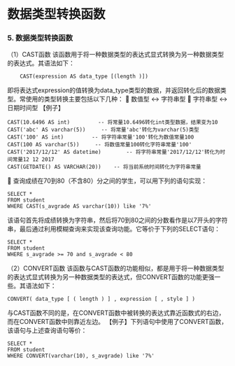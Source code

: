 # 数据类型转换函数

###   5. 数据类型转换函数

（1）CAST函数
   该函数用于将一种数据类型的表达式显式转换为另一种数据类型的表达式。其语法如下：

```
    CAST(expression AS data_type [(length )])
```

 

   即将表达式expression的值转换为data_type类型的数据，并返回转化后的数据类型。常使用的类型转换主要包括以下几种：
    数值型  <-> 字符串型
    字符串型  <-> 日期时间型
    【例子】

```
CAST(10.6496 AS int)         -- 将常量10.6496转化int类型数据，结果变为10
CAST('abc' AS varchar(5))     -- 将常量'abc'转化为varchar(5)类型
CAST('100' AS int)         -- 将字符串常量'100'转化为数值常量100
CAST(100 AS varchar(5))     -- 将数值常量100转化字符串常量'100'
CAST('2017/12/12' AS datetime)        -- 将字符串常量'2017/12/12'转化为时间常量12 12 2017
CAST(GETDATE() AS VARCHAR(20))    -- 将当前系统时间转化为字符串常量
```

 

    查询成绩在70到80（不含80）分之间的学生，可以用下列的语句实现：

```
SELECT *
FROM student
WHERE CAST(s_avgrade AS varchar(10)) like '7%'
```

 

该语句首先将成绩转换为字符串，然后将70到80之间的分数看作是以7开头的字符串，最后通过利用模糊查询来实现该查询功能。它等价于下列的SELECT语句：

```
SELECT *
FROM student
WHERE s_avgrade >= 70 and s_avgrade < 80
```

 

（2）CONVERT函数
        该函数与CAST函数的功能相似，都是用于将一种数据类型的表达式显式转换为另一种数据类型的表达式，但CONVERT函数的功能更强一些。其语法如下：

```
CONVERT( data_type [ ( length ) ] , expression [ , style ] )
```

 

​      与CAST函数不同的是，在CONVERT函数中被转换的表达式靠近函数式的右边，而在CONVERT函数中则靠近左边。
    【例子】下列语句中使用了CONVERT函数，该语句与上述查询语句等价：

```
SELECT *
FROM student
WHERE CONVERT(varchar(10), s_avgrade) like '7%'
```

 

 